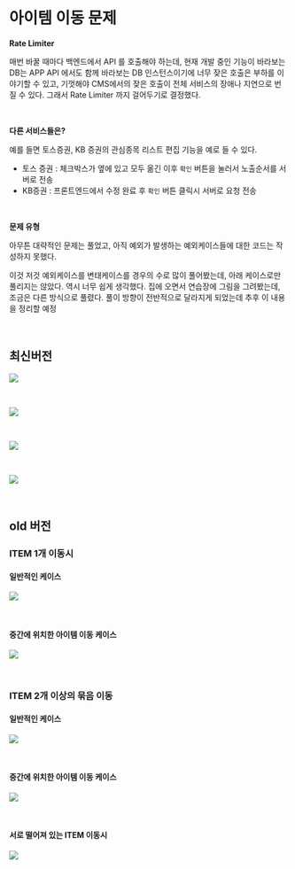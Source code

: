 # 아이템 이동 문제

**Rate Limiter**<br/>

매번 바꿀 때마다 백엔드에서 API 를 호출해야 하는데, 현재 개발 중인 기능이 바라보는 DB는 APP API 에서도 함께 바라보는 DB 인스턴스이기에 너무 잦은 호출은 부하를 이야기할 수 있고, 기껏해야 CMS에서의 잦은 호출이 전체 서비스의 장애나 지연으로 번질 수 있다. 그래서 Rate Limiter 까지 걸어두기로 결정했다.<br/>

<br/>



**다른 서비스들은?**<br/>

예를 들면 토스증권, KB 증권의 관심종목 리스트 편집 기능을 예로 들 수 있다.

- 토스 증권 : 체크박스가 옆에 있고 모두 옮긴 이후 `확인` 버튼을 눌러서 노출순서를 서버로 전송
- KB증권 : 프론트엔드에서 수정 완료 후 `확인` 버튼 클릭시 서버로 요청 전송

<br/>



**문제 유형**<br/>

아무튼 대략적인 문제는 풀었고, 아직 예외가 발생하는 예외케이스들에 대한 코드는 작성하지 못했다. <br/>

이것 저것 예외케이스를 변태케이스를 경우의 수로 많이 풀어봤는데, 아래 케이스로만 풀리지는 않았다. 역시 너무 쉽게 생각했다. 집에 오면서 연습장에 그림을 그려봤는데, 조금은 다른 방식으로 풀렸다. 풀이 방향이 전반적으로 달라지게 되었는데 추후 이 내용을 정리할 예정<br/>

<br/>





## 최신버전

![](./docs/img/20240805/1.jpg)

<br/>



![](./docs/img/20240805/2.jpg)

<br/>



![](./docs/img/20240805/3.jpg)

<br/>



![](./docs/img/20240805/4.jpg)

<br/>





## old 버전

### ITEM 1개 이동시

#### 일반적인 케이스

![](./docs/img/move-1-1.png)

<br/>



#### 중간에 위치한 아이템 이동 케이스

![](./docs/img/move-1-2.png)

<br/>



### ITEM 2개 이상의 묶음 이동

#### 일반적인 케이스

![](./docs/img/move-2-1.png)

<br/>



#### 중간에 위치한 아이템 이동 케이스

![](./docs/img/move-2-2.png)

<br/>



#### 서로 떨어져 있는 ITEM 이동시

![](./docs/img/move-3.png)

<br/>









